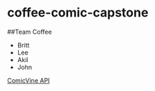 # coffee-comic-capstone


##Team Coffee
* Britt
* Lee
* Akil
* John

[ComicVine API](https://comicvine.gamespot.com/api/)

